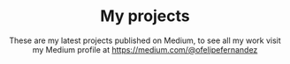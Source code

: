 ---
layout: blog
title: My projects
subtitle: These are my latest projects published on Medium, to see all my work visit my Medium profile at https://medium.com/@ofelipefernandez
---